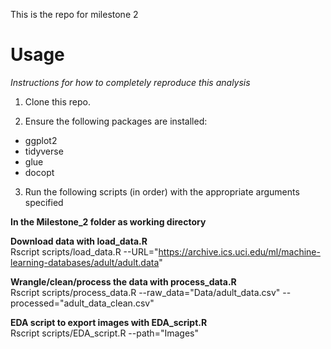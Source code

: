 
This is the repo for milestone 2


**Usage**
==================
_Instructions for how to completely reproduce this analysis_

1. Clone this repo.

2. Ensure the following packages are installed:

  - ggplot2
  - tidyverse
  - glue
  - docopt


3. Run the following scripts (in order) with the appropriate arguments specified

**In the Milestone_2 folder as working directory**

 **Download data with load_data.R** \
  Rscript scripts/load_data.R --URL="https://archive.ics.uci.edu/ml/machine-learning-databases/adult/adult.data"
  
  **Wrangle/clean/process the data with process_data.R** \
  Rscript scripts/process_data.R --raw_data="Data/adult_data.csv" --processed="adult_data_clean.csv"
  
  **EDA script to export images with EDA_script.R** \
  Rscript scripts/EDA_script.R --path="Images"

